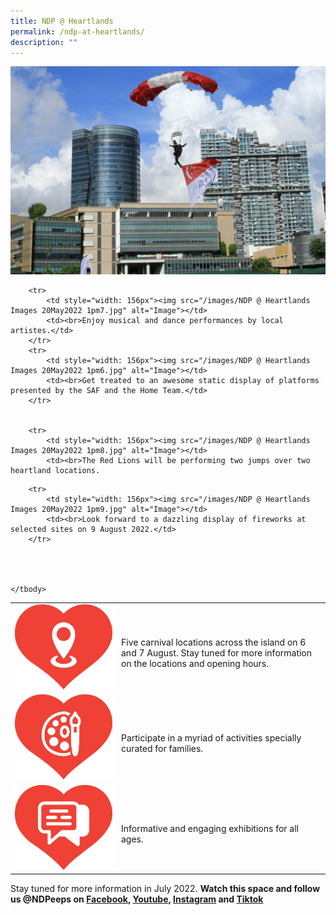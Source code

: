 ```yaml
---
title: NDP @ Heartlands
permalink: /ndp-at-heartlands/
description: ""
---
```

![](/images/NDP22%20Website%2024May20223.jpg)
<style>
	 @media all and (max-width: 768px) {
		tr > td:first-child {
			width: 25% !important;
	}
	
			tr > td:first-child img {
			margin-top: 30px !important;
	}
	}
	</style>
<table>
    <tbody>
        <tr>
            <td style="width: 156px"><img src="/images/NDP @ Heartlands Images 20May2022 1pm3.jpg" alt="Image"></td>
            <td><br>Five carnival locations across the island on 6 and 7 August. Stay tuned for more information on the locations and opening hours.</td>
        </tr>
        <tr>
            <td style="width: 156px"><img src="/images/NDP @ Heartlands Images 20May2022 1pm4.jpg" alt="Image"></td>
            <td><br>Participate in a myriad of activities specially curated for families.
</td>
        </tr>
        <tr>
            <td style="width: 156px"><img src="/images/NDP @ Heartlands Images 20May2022 1pm5.jpg" alt="Image"></td>
            <td><br>Informative and engaging exhibitions for all ages.
</td>
        </tr>

        <tr>
            <td style="width: 156px"><img src="/images/NDP @ Heartlands Images 20May2022 1pm7.jpg" alt="Image"></td>
            <td><br>Enjoy musical and dance performances by local artistes.</td>
        </tr>
        <tr>
            <td style="width: 156px"><img src="/images/NDP @ Heartlands Images 20May2022 1pm6.jpg" alt="Image"></td>
            <td><br>Get treated to an awesome static display of platforms presented by the SAF and the Home Team.</td>
        </tr>


        <tr>
            <td style="width: 156px"><img src="/images/NDP @ Heartlands Images 20May2022 1pm8.jpg" alt="Image"></td>
            <td><br>The Red Lions will be performing two jumps over two heartland locations.
</td>
        </tr>

        <tr>
            <td style="width: 156px"><img src="/images/NDP @ Heartlands Images 20May2022 1pm9.jpg" alt="Image"></td>
            <td><br>Look forward to a dazzling display of fireworks at selected sites on 9 August 2022.</td>
        </tr>



 
    </tbody>
</table>

Stay tuned for more information in July 2022.
**Watch this space and follow us @NDPeeps on [Facebook](https://www.facebook.com/NDPeeps), [Youtube](https://www.youtube.com/user/NDPeeps), [Instagram](https://www.instagram.com/ndpeeps/?hl=en) and [Tiktok](https://www.tiktok.com/@ndpeeps?lang=en)**